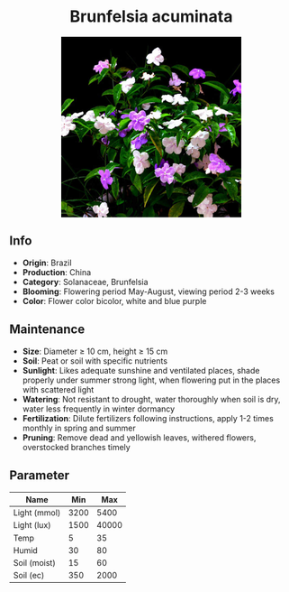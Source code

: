 <h1 align='center'>Brunfelsia acuminata</h1>
<p align="center">
    <img 
        align='center'
        width='320'
        src="../images/brunfelsia acuminata.png" 
        alt='Brunfelsia acuminata' />
</p>

## Info

 - **Origin**: Brazil
 - **Production**: China
 - **Category**: Solanaceae, Brunfelsia
 - **Blooming**: Flowering period May-August, viewing period 2-3 weeks
 - **Color**: Flower color bicolor, white and blue purple

## Maintenance

 - **Size**: Diameter ≥ 10 cm, height ≥ 15 cm
 - **Soil**: Peat or soil with specific nutrients
 - **Sunlight**: Likes adequate sunshine and ventilated places, shade properly under summer strong light, when flowering put in the places with scattered light
 - **Watering**: Not resistant to drought, water thoroughly when soil is dry, water less frequently in winter dormancy
 - **Fertilization**: Dilute fertilizers following instructions, apply 1-2 times monthly in spring and summer
 - **Pruning**: Remove dead and yellowish leaves, withered flowers, overstocked branches timely

## Parameter

| Name         | Min  | Max   |
|--------------|------|-------|
| Light (mmol) | 3200 | 5400  |
| Light (lux)  | 1500 | 40000 |
| Temp         | 5    | 35    |
| Humid        | 30   | 80    |
| Soil (moist) | 15   | 60    |
| Soil (ec)    | 350  | 2000  |